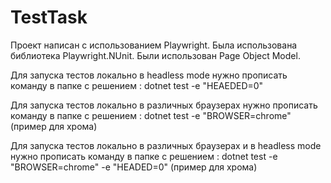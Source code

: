 # TestTask
Проект написан с использованием Playwright. Была использована библиотека Playwright.NUnit. Были использован Page Object Model.

Для запуска тестов локально в headless mode нужно прописать команду в папке с решением : dotnet test -e "HEAEDED=0"

Для запуска тестов локально в различных браузерах нужно прописать команду в папке с решением : dotnet test -e "BROWSER=chrome" (пример для хрома)

Для запуска тестов локально в различных браузерах и в headless mode нужно прописать команду в папке с решением : dotnet test -e "BROWSER=chrome" -e "HEADED=0" 
 (пример для хрома)
